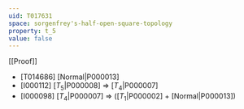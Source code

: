 ```yaml
---
uid: T017631
space: sorgenfrey's-half-open-square-topology
property: t_5
value: false
---
```

[[Proof]]

* [T014686] [Normal|P000013]
* [I000112] [$T_5$|P000008] => [$T_4$|P000007]
* [I000098] [$T_4$|P000007] => ([$T_1$|P000002] + [Normal|P000013])

